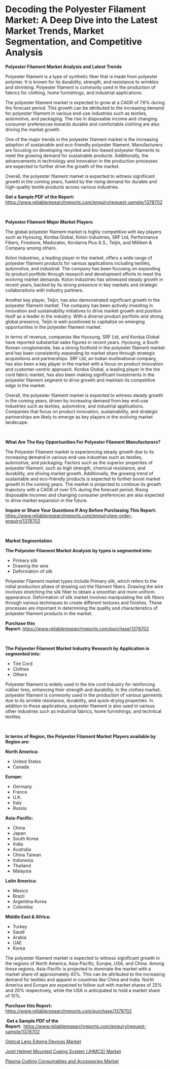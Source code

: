 <p><h1>Decoding the Polyester Filament Market: A Deep Dive into the Latest Market Trends, Market Segmentation, and Competitive Analysis</h1></p><p><strong>Polyester Filament Market Analysis and Latest Trends</strong></p>
<p><p>Polyester filament is a type of synthetic fiber that is made from polyester polymer. It is known for its durability, strength, and resistance to wrinkles and shrinking. Polyester filament is commonly used in the production of fabrics for clothing, home furnishings, and industrial applications.</p><p>The polyester filament market is expected to grow at a CAGR of 7.6% during the forecast period. This growth can be attributed to the increasing demand for polyester filament in various end-use industries such as textiles, automotive, and packaging. The rise in disposable income and changing consumer preferences towards durable and comfortable clothing are also driving the market growth.</p><p>One of the major trends in the polyester filament market is the increasing adoption of sustainable and eco-friendly polyester filament. Manufacturers are focusing on developing recycled and bio-based polyester filaments to meet the growing demand for sustainable products. Additionally, the advancements in technology and innovation in the production processes are expected to further drive the growth of the market.</p><p>Overall, the polyester filament market is expected to witness significant growth in the coming years, fueled by the rising demand for durable and high-quality textile products across various industries.</p></p>
<p><strong>Get a Sample PDF of the Report:&nbsp;</strong> <a href="https://www.reliableresearchreports.com/enquiry/request-sample/1378702">https://www.reliableresearchreports.com/enquiry/request-sample/1378702</a></p>
<p>&nbsp;</p>
<p><strong>Polyester Filament Major Market Players</strong></p>
<p><p>The global polyester filament market is highly competitive with key players such as Hyosung, Kordsa Global, Kolon Industries, SRF Ltd, Performance Fibers, Firestone, Maduratex, Kordarna Plus A.S., Teijin, and Milliken & Company among others. </p><p>Kolon Industries, a leading player in the market, offers a wide range of polyester filament products for various applications including textiles, automotive, and industrial. The company has been focusing on expanding its product portfolio through research and development efforts to meet the evolving market demands. Kolon Industries has witnessed steady growth in recent years, backed by its strong presence in key markets and strategic collaborations with industry partners.</p><p>Another key player, Teijin, has also demonstrated significant growth in the polyester filament market. The company has been actively investing in innovation and sustainability initiatives to drive market growth and position itself as a leader in the industry. With a diverse product portfolio and strong global presence, Teijin is well-positioned to capitalize on emerging opportunities in the polyester filament market.</p><p>In terms of revenue, companies like Hyosung, SRF Ltd, and Kordsa Global have reported substantial sales figures in recent years. Hyosung, a South Korean conglomerate, has a strong foothold in the polyester filament market and has been consistently expanding its market share through strategic acquisitions and partnerships. SRF Ltd, an Indian multinational company, has also been a key player in the market with a focus on product innovation and customer-centric approach. Kordsa Global, a leading player in the tire cord fabric market, has also been making significant investments in the polyester filament segment to drive growth and maintain its competitive edge in the market.</p><p>Overall, the polyester filament market is expected to witness steady growth in the coming years, driven by increasing demand from key end-use industries such as textiles, automotive, and industrial applications. Companies that focus on product innovation, sustainability, and strategic partnerships are likely to emerge as key players in the evolving market landscape.</p></p>
<p>&nbsp;</p>
<p><strong>What Are The Key Opportunities For Polyester Filament Manufacturers?</strong></p>
<p><p>The Polyester Filament market is experiencing steady growth due to its increasing demand in various end-use industries such as textiles, automotive, and packaging. Factors such as the superior properties of polyester filament, such as high strength, chemical resistance, and durability, are driving market growth. Additionally, the growing trend of sustainable and eco-friendly products is expected to further boost market growth in the coming years. The market is projected to continue its growth trajectory with a CAGR of over 5% during the forecast period. Rising disposable incomes and changing consumer preferences are also expected to drive market expansion in the future.</p></p>
<p><strong>Inquire or Share Your Questions If Any Before Purchasing This Report:</strong> <a href="https://www.reliableresearchreports.com/enquiry/pre-order-enquiry/1378702">https://www.reliableresearchreports.com/enquiry/pre-order-enquiry/1378702</a></p>
<p>&nbsp;</p>
<p><strong>Market Segmentation</strong></p>
<p><strong>The Polyester Filament Market Analysis by types is segmented into:</strong></p>
<p><ul><li>Primary silk</li><li>Drawing the wire</li><li>Deformation of silk</li></ul></p>
<p><p>Polyester Filament market types include Primary silk, which refers to the initial production phase of drawing out the filament fibers. Drawing the wire involves stretching the silk fiber to obtain a smoother and more uniform appearance. Deformation of silk market involves manipulating the silk fibers through various techniques to create different textures and finishes. These processes are important in determining the quality and characteristics of polyester filament products in the market.</p></p>
<p><strong>Purchase this Report:&nbsp;</strong><a href="https://www.reliableresearchreports.com/purchase/1378702">https://www.reliableresearchreports.com/purchase/1378702</a></p>
<p>&nbsp;</p>
<p><strong>The Polyester Filament Market Industry Research by Application is segmented into:</strong></p>
<p><ul><li>Tire Cord</li><li>Clothes</li><li>Others</li></ul></p>
<p><p>Polyester filament is widely used in the tire cord industry for reinforcing rubber tires, enhancing their strength and durability. In the clothes market, polyester filament is commonly used in the production of various garments due to its wrinkle resistance, durability, and quick-drying properties. In addition to these applications, polyester filament is also used in various other industries such as industrial fabrics, home furnishings, and technical textiles.</p></p>
<p>&nbsp;</p>
<p><strong>In terms of Region, the Polyester Filament Market Players available by Region are:</strong></p>
<p>
    <p> <strong> North America: </strong>
        <ul>
            <li>United States</li>
            <li>Canada</li>
        </ul>
        </p> 
    <p> <strong> Europe: </strong>
        <ul>
            <li>Germany</li>
            <li>France</li>
            <li>U.K.</li>
            <li>Italy</li>
            <li>Russia</li>
        </ul>
        </p> 
    <p> <strong> Asia-Pacific: </strong>
        <ul>
            <li>China</li>
            <li>Japan</li>
            <li>South Korea</li>
            <li>India</li>
            <li>Australia</li>
            <li>China Taiwan</li>
            <li>Indonesia</li>
            <li>Thailand</li>
            <li>Malaysia</li>
        </ul>
        </p> 
    <p> <strong> Latin America: </strong>
        <ul>
            <li>Mexico</li>
            <li>Brazil</li>
            <li>Argentina Korea</li>
            <li>Colombia</li>
        </ul>
        </p> 
    <p> <strong> Middle East & Africa: </strong>
        <ul>
            <li>Turkey</li>
            <li>Saudi</li>
            <li>Arabia</li>
            <li>UAE</li>
            <li>Korea</li>
        </ul>
    </p>
    </p>
<p><p>The polyester filament market is expected to witness significant growth in the regions of North America, Asia-Pacific, Europe, USA, and China. Among these regions, Asia-Pacific is projected to dominate the market with a market share of approximately 45%. This can be attributed to the increasing demand for textiles and apparel in countries like China and India. North America and Europe are expected to follow suit with market shares of 25% and 20% respectively, while the USA is anticipated to hold a market share of 10%.</p></p>
<p><strong>Purchase this Report: </strong><a href="https://www.reliableresearchreports.com/purchase/1378702">https://www.reliableresearchreports.com/purchase/1378702</a></p>
<p>&nbsp;<strong>Get a Sample PDF of the Report:&nbsp;&nbsp;</strong><a href="https://www.reliableresearchreports.com/enquiry/request-sample/1378702">https://www.reliableresearchreports.com/enquiry/request-sample/1378702</a></p>
<p><strong></strong></p>
<p><p><a href="https://view.publitas.com/reportprime-1/decoding-the-optical-lens-edging-devices-market-a-deep-dive-into-the-latest-market-trends-market-segmentation-and-competitive-analysis/">Optical Lens Edging Devices Market</a></p><p><a href="https://view.publitas.com/reportprime-1/joint-helmet-mounted-cueing-system-jhmcs-market-research-report-provides-thorough-industry-overview-which-offers-an-in-depth-analysis-of-product-trends-and-new-market-divisions/">Joint Helmet Mounted Cueing System (JHMCS) Market</a></p><p><a href="https://view.publitas.com/reportprime-1/plasma-cutting-consumables-and-accessories-market-offer-valuable-insights-into-market-size-market-share-market-trends-and-projections-spanning-from-2023-to-2030/">Plasma Cutting Consumables and Accessories Market</a></p></p>